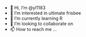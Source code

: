 - 👋 Hi, I’m @yl1183
- 👀 I’m interested in ultimate frisbee
- 🌱 I’m currently learning R
- 💞️ I’m looking to collaborate on 
- 📫 How to reach me ...

<!---
yl1183/yl1183 is a ✨ special ✨ repository because its `README.md` (this file) appears on your GitHub profile.
You can click the Preview link to take a look at your changes.
--->
